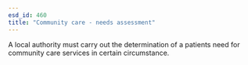 ```yaml
---
esd_id: 460
title: "Community care - needs assessment"
---
```


A local authority must carry out the determination of a patients need for community care services in certain circumstance.

